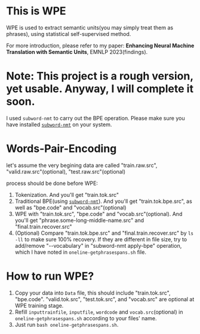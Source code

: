 This is WPE
=======
WPE is used to extract semantic units(you may simply treat them as phrases), using statistical self-supervised method.

For more introduction, please refer to my paper: **Enhancing Neural Machine Translation with Semantic Units**, EMNLP 2023(findings).

Note: This project is a rough version, yet usable. Anyway, I will complete it soon.
=======
I used `subword-nmt` to carry out the BPE operation. Please make sure you have installed [`subword-nmt`](https://github.com/rsennrich/subword-nmt) on your system.

# Words-Pair-Encoding
let's assume the very begining data are called "train.raw.src", "valid.raw.src"(optional), "test.raw.src"(optional)

process should be done before WPE:
1. Tokenization. And you'll get "train.tok.src"
2. Traditional BPE(using [`subword-nmt`](https://github.com/rsennrich/subword-nmt)). And you'll get "train.tok.bpe.src", as well as "bpe.code" and "vocab.src"(optional)
3. WPE with "train.tok.src", "bpe.code" and "vocab.src"(optional). And you'll get "phrase.some-long-middle-name.src" and "final.train.recover.src"
4. (Optional) Compare "train.tok.bpe.src" and "final.train.recover.src" by `ls -ll` to make sure 100% recovery. If they are different in file size, try to add/remove "--vocabulary" in "subword-nmt apply-bpe" operation, which I have noted in `oneline-getphrasespans.sh` file.

# How to run WPE?
1. Copy your data into `Data` file, this should include "train.tok.src", "bpe.code". "valid.tok.src", "test.tok.src", and "vocab.src" are optional at WPE training stage.
2. Refill `inputtrainfile`, `inputfile`, `wordcode` and `vocab.src`(optional) in `oneline-getphrasespans.sh` according to your files' name.
3. Just run `bash oneline-getphrasespans.sh`.
